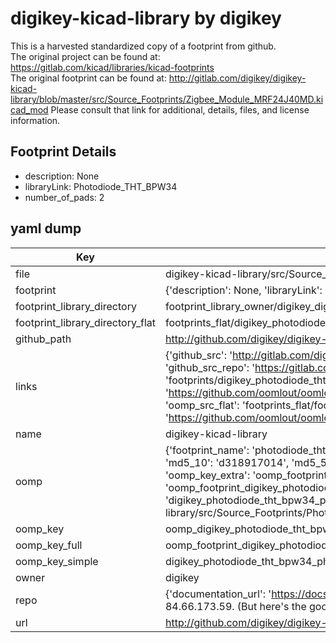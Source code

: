 # digikey-kicad-library by digikey  
This is a harvested standardized copy of a footprint from github.  
The original project can be found at:  
https://gitlab.com/kicad/libraries/kicad-footprints  
The original footprint can be found at:
http://gitlab.com/digikey/digikey-kicad-library/blob/master/src/Source_Footprints/Zigbee_Module_MRF24J40MD.kicad_mod
Please consult that link for additional, details, files, and license information.  
## Footprint Details
* description: None  
* libraryLink: Photodiode_THT_BPW34  
* number_of_pads: 2  
## yaml dump  
| Key | Value |  
| --- | --- |  
| file | digikey-kicad-library/src/Source_Footprints/Photodiode_THT_BPW34.kicad_mod |  
| footprint | {'description': None, 'libraryLink': 'Photodiode_THT_BPW34', 'number_of_pads': 2} |  
| footprint_library_directory | footprint_library_owner/digikey_digikey-kicad-library |  
| footprint_library_directory_flat | footprints_flat/digikey_photodiode_tht_bpw34_photodiode_tht_bpw34/working |  
| github_path | http://github.com/digikey/digikey-kicad-library/blob/master/src/Source_Footprints/Photodiode_THT_BPW34.kicad_mod |  
| links | {'github_src': 'http://gitlab.com/digikey/digikey-kicad-library/blob/master/src/Source_Footprints/Zigbee_Module_MRF24J40MD.kicad_mod', 'github_src_repo': 'https://gitlab.com/kicad/libraries/kicad-footprints', 'oomp_bot': 'footprints/digikey_photodiode_tht_bpw34_photodiode_tht_bpw34/working', 'oomp_bot_github': 'https://github.com/oomlout/oomlout_oomp_footprint_bot/tree/main/footprints/digikey_photodiode_tht_bpw34_photodiode_tht_bpw34/working', 'oomp_src_flat': 'footprints_flat/footprints_flat/digikey_photodiode_tht_bpw34_photodiode_tht_bpw34/working', 'oomp_src_flat_github': 'https://github.com/oomlout/oomlout_oomp_footprint_src/tree/main/footprints_flat/digikey_photodiode_tht_bpw34_photodiode_tht_bpw34/working'} |  
| name | digikey-kicad-library |  
| oomp | {'footprint_name': 'photodiode_tht_bpw34', 'library_name': 'photodiode_tht_bpw34_kicad_mod', 'md5': 'd318917014133bcaa37bee33cb98d3d4', 'md5_10': 'd318917014', 'md5_5': 'd3189', 'md5_6': 'd31891', 'oomp_key': 'oomp_digikey_photodiode_tht_bpw34_photodiode_tht_bpw34', 'oomp_key_extra': 'oomp_footprint_digikey_photodiode_tht_bpw34_photodiode_tht_bpw34', 'oomp_key_full': 'oomp_footprint_digikey_photodiode_tht_bpw34_photodiode_tht_bpw34_d31891', 'oomp_key_simple': 'digikey_photodiode_tht_bpw34_photodiode_tht_bpw34', 'original_filename': 'digikey-kicad-library/src/Source_Footprints/Photodiode_THT_BPW34.kicad_mod', 'owner_name': 'digikey'} |  
| oomp_key | oomp_digikey_photodiode_tht_bpw34_photodiode_tht_bpw34 |  
| oomp_key_full | oomp_footprint_digikey_photodiode_tht_bpw34_photodiode_tht_bpw34 |  
| oomp_key_simple | digikey_photodiode_tht_bpw34_photodiode_tht_bpw34 |  
| owner | digikey |  
| repo | {'documentation_url': 'https://docs.github.com/rest/overview/resources-in-the-rest-api#rate-limiting', 'message': "API rate limit exceeded for 84.66.173.59. (But here's the good news: Authenticated requests get a higher rate limit. Check out the documentation for more details.)"} |  
| url | http://github.com/digikey/digikey-kicad-library |  

